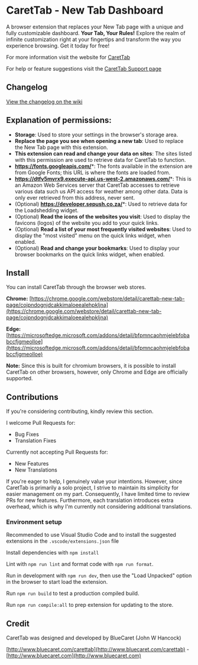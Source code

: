 # CaretTab - New Tab Dashboard

A browser extension that replaces your New Tab page with a unique and fully customizable dashboard. **Your Tab, Your Rules!** Explore the realm of infinite customization right at your fingertips and transform the way you experience browsing. Get it today for free!

For more information visit the website for [CaretTab](http://www.bluecaret.com/carettab)

For help or feature suggestions visit the [CaretTab Support page](https://bluecaret.com/carettab/help)

## Changelog

[View the changelog on the wiki](https://github.com/bluecaret/carettab/wiki/Changelog)

## Explanation of permissions:

- **Storage**: Used to store your settings in the browser's storage area.
- **Replace the page you see when opening a new tab**: Used to replace the New Tab page with this extension.
- **This extension can read and change your data on sites**: The sites listed with this permission are used to retrieve data for CaretTab to function.
- **https://fonts.googleapis.com/***: The fonts available in the extension are from Google Fonts; this URL is where the fonts are loaded from.
- **https://dtfv5mvrx9.execute-api.us-west-2.amazonaws.com/***: This is an Amazon Web Services server that CaretTab accesses to retrieve various data such us API access for weather among other data. Data is only ever retrieved from this address, never sent.
- (Optional) **https://developer.sepush.co.za/***: Used to retrieve data for the Loadshedding widget.
- (Optional) **Read the icons of the websites you visit**: Used to display the favicons (logos) of the website you add to your quick links.
- (Optional) **Read a list of your most frequently visited websites**: Used to display the "most visited" menu on the quick links widget, when enabled.
- (Optional) **Read and change your bookmarks**: Used to display your browser bookmarks on the quick links widget, when enabled.

## Install

You can install CaretTab through the browser web stores.

**Chrome:**
[https://chrome.google.com/webstore/detail/carettab-new-tab-page/cojpndognjdcakkimaloeealehpkljna](https://chrome.google.com/webstore/detail/carettab-new-tab-page/cojpndognjdcakkimaloeealehpkljna)

**Edge:**
[https://microsoftedge.microsoft.com/addons/detail/bfpmncaohmjelebfobabccfjgmeolloe](https://microsoftedge.microsoft.com/addons/detail/bfpmncaohmjelebfobabccfjgmeolloe)

**Note:** Since this is built for chromium browsers, it is possible to install CaretTab on other browsers, however, only Chrome and Edge are officially supported.

## Contributions

If you're considering contributing, kindly review this section.

I welcome Pull Requests for:

- Bug Fixes
- Translation Fixes

Currently not accepting Pull Requests for:

- New Features
- New Translations

If you're eager to help, I genuinely value your intentions. However, since CaretTab is primarily a solo project, I strive to maintain its simplicity for easier management on my part. Consequently, I have limited time to review PRs for new features. Furthermore, each translation introduces extra overhead, which is why I'm currently not considering additional translations.

### Environment setup

Recommended to use Visual Studio Code and to install the suggested extensions in the `.vscode/extensions.json` file

Install dependencies with `npm install`

Lint with `npm run lint` and format code with `npm run format`.

Run in development with `npm run dev`, then use the "Load Unpacked" option in the browser to start load the extension.

Run `npm run build` to test a production compiled build.

Run `npm run compile:all` to prep extension for updating to the store.

## Credit

CaretTab was designed and developed by BlueCaret (John W Hancock)

[http://www.bluecaret.com/carettab](http://www.bluecaret.com/carettab) - [http://www.bluecaret.com](http://www.bluecaret.com)
